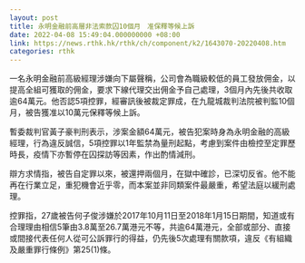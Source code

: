 ```yaml
---
layout: post
title: 永明金融前高層非法索款囚10個月　准保釋等候上訴
date: 2022-04-08 15:49:04.000000000 +08:00
link: https://news.rthk.hk/rthk/ch/component/k2/1643070-20220408.htm
categories: rthk
---
```


一名永明金融前高級經理涉嫌向下屬聲稱，公司會為職級較低的員工發放佣金，以提高全組可獲取的佣金，要求下線代理交出佣金予自己處理，3個月內先後共收取逾64萬元。他否認5項控罪，經審訊後被裁定罪成，在九龍城裁判法院被判監10個月，被告獲准以10萬元保釋等候上訴。

暫委裁判官黃子豪判刑表示，涉案金額64萬元，被告犯案時身為永明金融的高級經理，行為違反誠信，5項控罪以1年監禁為量刑起點，考慮到案件由檢控至定罪歷時長，疫情下亦暫停在囚探訪等因素，作出酌情減刑。

辯方求情指，被告自定罪以來，被還押兩個月，在獄中確診，已深切反省。他不能再在行業立足，重犯機會近乎零，而本案並非同類案件最嚴重，希望法庭以緩刑處理。

控罪指，27歲被告何子俊涉嫌於2017年10月11日至2018年1月15日期間，知道或有合理理由相信5筆由3.8萬至26.7萬港元不等，共逾64萬港元，全部或部分、直接或間接代表任何人從可公訴罪行的得益，仍先後5次處理有關款項，違反《有組織及嚴重罪行條例》第25(1)條。
